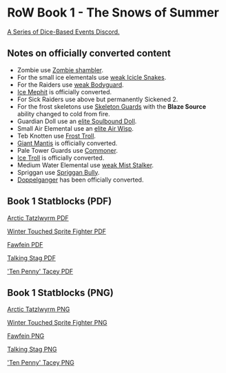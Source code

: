# RoW Book 1 - The Snows of Summer

[A Series of Dice-Based Events Discord.](https://discord.gg/UQ8UD3H)

## Notes on officially converted content

- Zombie use [Zombie shambler](http://2e.aonprd.com/Monsters.aspx?ID=423).
- For the small ice elementals use [weak Icicle Snakes](http://2e.aonprd.com/Monsters.aspx?ID=663&Weak=true).
- For the Raiders use [weak Bodyguard](http://2e.aonprd.com/NPCs.aspx?ID=921&Weak=true).
- [Ice Mephit](http://2e.aonprd.com/Monsters.aspx?ID=660) is officially converted.
- For Sick Raiders use above but permanently Sickened 2.
- For the frost skeletons use [Skeleton Guards](http://2e.aonprd.com/Monsters.aspx?ID=372) with the **Blaze Source** ability changed to cold from fire.
- Guardian Doll use an [elite Soulbound Doll](http://2e.aonprd.com/Monsters.aspx?ID=383&Elite=true).
- Small Air Elemental use an [elite Air Wisp](http://2e.aonprd.com/Monsters.aspx?ID=1142&Elite=true).
- Teb Knotten use [Frost Troll](http://2e.aonprd.com/Monsters.aspx?ID=831).
- [Giant Mantis](http://2e.aonprd.com/Monsters.aspx?ID=295) is officially converted.
- Pale Tower Guards use [Commoner](https://2e.aonprd.com/NPCs.aspx?ID=898).
- [Ice Troll](http://2e.aonprd.com/Monsters.aspx?ID=831) is officially converted.
- Medium Water Elemental use [weak Mist Stalker](https://2e.aonprd.com/Monsters.aspx?ID=664&Weak=true).
- Spriggan use [Spriggan Bully](https://2e.aonprd.com/Monsters.aspx?ID=817).
- [Doppelganger](https://2e.aonprd.com/Monsters.aspx?ID=126) has been officially converted.

## Book 1 Statblocks (PDF)
[Arctic Tatzlwyrm PDF](./Statblocks/arctic_tatzlewyrm.pdf)

[Winter Touched Sprite Fighter PDF](./Statblocks/winter_touched_sprite_fighter.pdf)

[Fawfein PDF](./Statblocks/Fawfein.pdf)

[Talking Stag PDF](./Statblocks/talking_stag.pdf)

['Ten Penny' Tacey PDF](./Statblocks/ten_penny_tacey.pdf)


## Book 1 Statblocks (PNG)
[Arctic Tatzlwyrm PNG](./Statblocks/arctic_tatzlewyrm.png)

[Winter Touched Sprite Fighter PNG](./Statblocks/winter_touched_sprite_fighter.png)

[Fawfein PNG](./Statblocks/Fawfein.png)

[Talking Stag PNG](./Statblocks/talking_stag.png)

['Ten Penny' Tacey PNG](./Statblocks/ten_penny_tacey.png)
